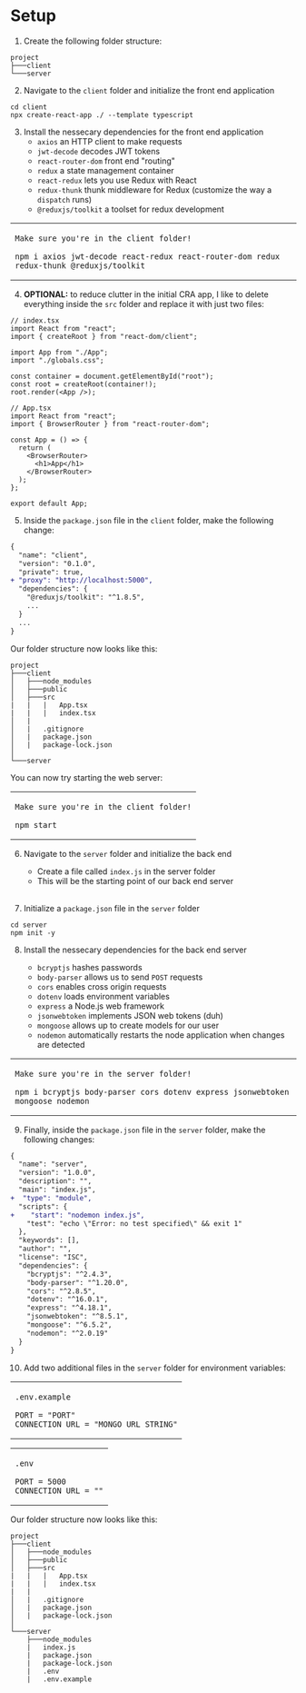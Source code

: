 # Setup

1. Create the following folder structure:

```
project
├───client
└───server
```

2. Navigate to the `client` folder and initialize the front end application

```console
cd client
npx create-react-app ./ --template typescript
```

3. Install the nessecary dependencies for the front end application
   - `axios` an HTTP client to make requests
   - `jwt-decode` decodes JWT tokens
   - `react-router-dom` front end "routing"
   - `redux` a state management container
   - `react-redux` lets you use Redux with React
   - `redux-thunk` thunk middleware for Redux (customize the way a `dispatch` runs)
   - `@reduxjs/toolkit` a toolset for redux development

<table><td>

`Make sure you're in the client folder!`

```console
npm i axios jwt-decode react-redux react-router-dom redux redux-thunk @reduxjs/toolkit
```

</td></table>

4. **OPTIONAL:** to reduce clutter in the initial CRA app, I like to delete everything inside the `src` folder and replace it with just two files:

```tsx
// index.tsx
import React from "react";
import { createRoot } from "react-dom/client";

import App from "./App";
import "./globals.css";

const container = document.getElementById("root");
const root = createRoot(container!);
root.render(<App />);
```

```tsx
// App.tsx
import React from "react";
import { BrowserRouter } from "react-router-dom";

const App = () => {
  return (
    <BrowserRouter>
      <h1>App</h1>
    </BrowserRouter>
  );
};

export default App;
```

5. Inside the `package.json` file in the `client` folder, make the following change:

```diff
{
  "name": "client",
  "version": "0.1.0",
  "private": true,
+ "proxy": "http://localhost:5000",
  "dependencies": {
    "@reduxjs/toolkit": "^1.8.5",
    ...
  }
  ...
}
```

Our folder structure now looks like this:

```
project
├───client
│   ├───node_modules
│   ├───public
│   ├───src
|   |   |   App.tsx
|   |   |   index.tsx
│   |
│   |   .gitignore
│   |   package.json
│   |   package-lock.json
│
└───server
```

You can now try starting the web server:

<table><td>

`Make sure you're in the client folder!`

```console
npm start
```

</td></table>

6.  Navigate to the `server` folder and initialize the back end

    - Create a file called `index.js` in the server folder
    - This will be the starting point of our back end server

    <br />

7.  Initialize a `package.json` file in the `server` folder

```console
cd server
npm init -y
```

8. Install the nessecary dependencies for the back end server

   - `bcryptjs` hashes passwords
   - `body-parser` allows us to send `POST` requests
   - `cors` enables cross origin requests
   - `dotenv` loads environment variables
   - `express` a Node.js web framework
   - `jsonwebtoken` implements JSON web tokens (duh)
   - `mongoose` allows up to create models for our user
   - `nodemon` automatically restarts the node application when changes are detected

<table><td>

`Make sure you're in the server folder!`

```console
npm i bcryptjs body-parser cors dotenv express jsonwebtoken mongoose nodemon
```

</td></table>

9. Finally, inside the `package.json` file in the `server` folder, make the following changes:

```diff
{
  "name": "server",
  "version": "1.0.0",
  "description": "",
  "main": "index.js",
+  "type": "module",
  "scripts": {
+    "start": "nodemon index.js",
    "test": "echo \"Error: no test specified\" && exit 1"
  },
  "keywords": [],
  "author": "",
  "license": "ISC",
  "dependencies": {
    "bcryptjs": "^2.4.3",
    "body-parser": "^1.20.0",
    "cors": "^2.8.5",
    "dotenv": "^16.0.1",
    "express": "^4.18.1",
    "jsonwebtoken": "^8.5.1",
    "mongoose": "^6.5.2",
    "nodemon": "^2.0.19"
  }
}
```

10. Add two additional files in the `server` folder for environment variables:

<table><td>

`.env.example`

```
PORT = "PORT"
CONNECTION_URL = "MONGO URL STRING"
```

</td></table>

<table><td>

`.env`

```
PORT = 5000
CONNECTION_URL = ""
```

</td></table>

Our folder structure now looks like this:

```
project
├───client
│   ├───node_modules
│   ├───public
│   ├───src
|   |   |   App.tsx
|   |   |   index.tsx
|   |
│   |   .gitignore
│   |   package.json
│   |   package-lock.json
│
└───server
    ├───node_modules
    |   index.js
    |   package.json
    |   package-lock.json
    |   .env
    |   .env.example
```
